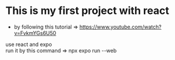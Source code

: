 # This is my first project with react
- by following this tutorial => https://www.youtube.com/watch?v=FvkmYGs6U50
<p>
use react and expo<br>
run it by this command => npx expo run --web<br>
</p>